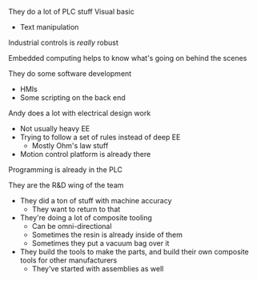 They do a lot of PLC stuff
Visual basic
- Text manipulation

Industrial controls is *really* robust

Embedded computing helps to know what's going on behind the scenes

They do some software development
- HMIs
- Some scripting on the back end


Andy does a lot with electrical design work
- Not usually heavy EE
- Trying to follow a set of rules instead of deep EE
	- Mostly Ohm's law stuff
- Motion control platform is already there

Programming is already in the PLC

They are the R&D wing of the team
- They did a ton of stuff with machine accuracy
	- They want to return to that
- They're doing a lot of composite tooling
	- Can be omni-directional
	- Sometimes the resin is already inside of them
	- Sometimes they put a vacuum bag over it
- They build the tools to make the parts, and build their own composite tools for other manufacturers
	- They've started with assemblies as well
